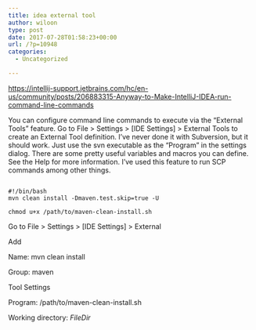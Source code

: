 ```yaml
---
title: idea external tool
author: wiloon
type: post
date: 2017-07-28T01:58:23+00:00
url: /?p=10948
categories:
  - Uncategorized

---
```

https://intellij-support.jetbrains.com/hc/en-us/community/posts/206883315-Anyway-to-Make-IntelliJ-IDEA-run-command-line-commands

You can configure command line commands to execute via the &#8220;External Tools&#8221; feature. Go to File > Settings > [IDE Settings] > External Tools to create an External Tool definition. I&#8217;ve never done it with Subversion, but it should work. Just use the svn executable as the &#8220;Program&#8221; in the settings dialog. There are some pretty useful variables and macros you can define. See the Help for more information. I&#8217;ve used this feature to run SCP commands among other things.

```bashvim /path/to/maven-clean-install.sh

#!/bin/bash
mvn clean install -Dmaven.test.skip=true -U

chmod u+x /path/to/maven-clean-install.sh
```

Go to File > Settings > [IDE Settings] > External
  
Add
          
Name: mvn clean install
          
Group: maven
          
Tool Settings
                  
Program: /path/to/maven-clean-install.sh
                  
Working directory: $FileDir$